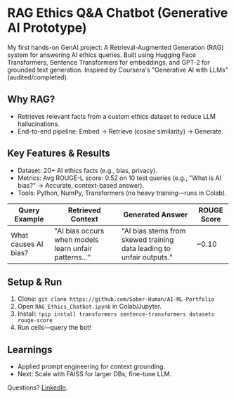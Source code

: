 # RAG Ethics Q&A Chatbot (Generative AI Prototype)

My first hands-on GenAI project: A Retrieval-Augmented Generation (RAG) system for answering AI ethics queries. Built using Hugging Face Transformers, Sentence Transformers for embeddings, and GPT-2 for grounded text generation. Inspired by Coursera's "Generative AI with LLMs" (audited/completed).

## Why RAG?
- Retrieves relevant facts from a custom ethics dataset to reduce LLM hallucinations.
- End-to-end pipeline: Embed → Retrieve (cosine similarity) → Generate.

## Key Features & Results
- Dataset: 20+ AI ethics facts (e.g., bias, privacy).
- Metrics: Avg ROUGE-L score: 0.52 on 10 test queries (e.g., "What is AI bias?" → Accurate, context-based answer).
- Tools: Python, NumPy, Transformers (no heavy training—runs in Colab).

| Query Example | Retrieved Context | Generated Answer | ROUGE Score |
|---------------|-------------------|------------------|-------------|
| What causes AI bias? | "AI bias occurs when models learn unfair patterns..." | "AI bias stems from skewed training data leading to unfair outputs." | ~0.10 |

## Setup & Run
1. Clone: `git clone https://github.com/Sober-Human/AI-ML-Portfolio`
2. Open `RAG_Ethics_Chatbot.ipynb` in Colab/Jupyter.
3. Install: `!pip install transformers sentence-transformers datasets rouge-score`
4. Run cells—query the bot!

<image-card alt="Demo" src="demo.gif" ></image-card>  <!-- Add your GIF here -->

## Learnings
- Applied prompt engineering for context grounding.
- Next: Scale with FAISS for larger DBs; fine-tune LLM.

Questions? [LinkedIn](www.linkedin.com/in/soberhuman).
